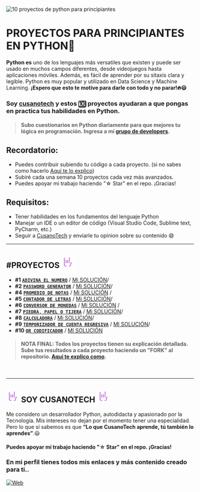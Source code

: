 ![10 proyectos de python para principiantes](https://github.com/cusanotech/Proyectos-Python-Principiantes/blob/main/images/Proyectos-Python.png)

# PROYECTOS PARA PRINCIPIANTES EN PYTHON🐍

**Python es** uno de los lenguajes más versatiles que existen y puede ser usado en muchos campos diferentes, desde videojuegos hasta aplicaciones móviles. Además, es fácil de aprender por su sitaxis clara y legible. Python es muy popular y utilizado en Data Science y Machine Learning. **¡Espero que esto te motive para darle con todo y no parar!🔥😃**

### Soy [cusanotech](https://linktr.ee/cusanotech) y estos 🔟 proyectos ayudaran a que pongas en practica tus habilidades en Python. 
> #### Subo cuestionarios en Python diariamente para que mejores tu lógica en programación. Ingresa a mí [grupo de developers](https://t.me/CusanoTechDev).

## Recordatorio:

- Puedes contribuir subiendo tu código a cada proyecto. (si no sabes como hacerlo [Aquí te lo explico](https://github.com/cusanotech/Proyectos-Python-Principiantes/blob/main/Proyectos/Bienvenida.md))
- Subiré cada una semana 10 proyectos cada vez más avanzados.
- Puedes apoyar mi trabajo haciendo "☆ Star" en el repo. ¡Gracias!


## Requisitos:
- Tener habilidades en los fundamentos del lenguaje Python
- Manejar un IDE o un editor de código (Visual Studio Code, Sublime text, PyCharm, etc.)
- Seguir a [CusanoTech](https://linktr.ee/cusanotech) y enviarle tu opinion sobre su contenido 😄
---
## #PROYECTOS <img src="./images/Logotipo-Trasparente.png" alt="Logotipo Cusanotech" width="35" height="35"/>
- **#1**   **[`ADIVINA EL NUMERO`]()** / [Mi SOLUCIÓN]()/ <br>
- **#2** **[`PASSWORD GENERATOR`]()** / [Mi SOLUCIÓN]()/ <br>
- **#4** **[`PROMEDIO DE NOTAS`]()** / [Mi SOLUCIÓN]() /<br>
- **#5** **[`CONTADOR DE LETRAS`]()** / [Mi SOLUCIÓN]()/ <br>
- **#6** **[`CONVERSOR DE MONEDAS`]()** / [Mi SOLUCIÓN]() /<br>
- **#7**  **[`PIEDRA, PAPEL O TIJERA`]()** / [Mi SOLUCIÓN]()/ <br>
- **#8**  **[`CALCULADORA`]()** / [Mi SOLUCIÓN]()/ <br>
- **#9** **[`TEMPORIZADOR DE CUENTA REGRESIVA`]()** / [MI SOLUCIÓN]()/ <br>
- **#10** **[`QR CODIFICADOR`]()** / [MI SOLUCIÓN]() <br>


> #### NOTA FINAL: Todos los proyectos tienen su explicación detallada. Sube tus resultados a cada proyecto haciendo un "FORK" al repositorio. [Aquí te explico como](https://github.com/cusanotech/Proyectos-Python-Principiantes/blob/main/Proyectos/Bienvenida.md).

<br>

---

## <img src="./images/Logotipo-Trasparente.png" alt="Logotipo Cusanotech" width="35" height="35"/> SOY CUSANOTECH <img src="./images/Logotipo-Trasparente.png" alt="Logotipo Cusanotech" width="35" height="35"/>

Me considero un desarrollador Python, autodidacta y apasionado por la Tecnología. Mis intereses no dejan por el momento tener una especialidad. Pero lo que sí sabemos es que **“Lo que CusanoTech aprende, tú también lo aprendes”**.😃 

#### Puedes apoyar mi trabajo haciendo "☆ Star" en el repo. ¡Gracias!

### En mi perfil tienes todos mis enlaces y más contenido creado para ti.. <br>
[![Web](https://img.shields.io/badge/GitHub-CusanoTech-14a1f0?style=for-the-badge&logo=github&logoColor=white&labelColor=101010)](https://github.com/cusanotech)
